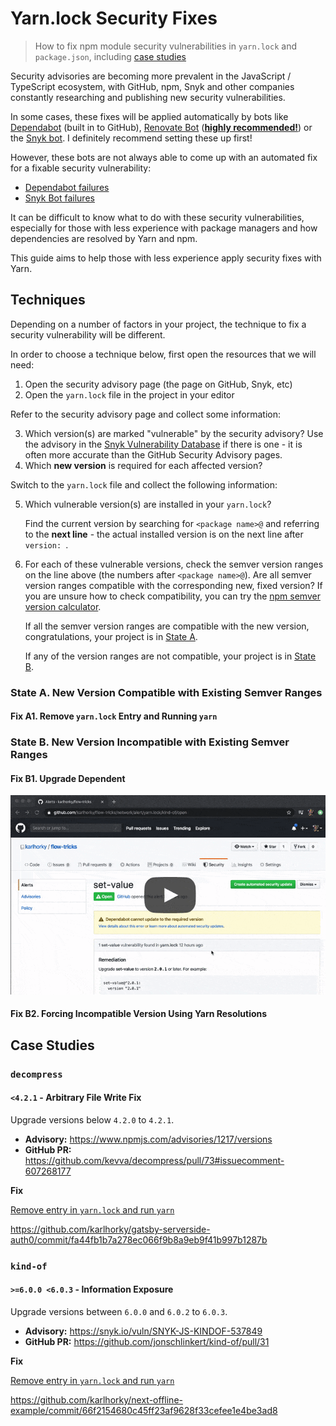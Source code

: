 # Yarn.lock Security Fixes

> How to fix npm module security vulnerabilities in `yarn.lock` and `package.json`, including [case studies](#case-studies)

Security advisories are becoming more prevalent in the JavaScript / TypeScript ecosystem, with GitHub, npm, Snyk and other companies constantly researching and publishing new security vulnerabilities.

In some cases, these fixes will be applied automatically by bots like [Dependabot](https://dependabot.com/) (built in to GitHub), [Renovate Bot](https://renovate.whitesourcesoftware.com/) ([**highly recommended!**](https://twitter.com/karlhorky/status/1245009)) or the [Snyk bot](https://support.snyk.io/hc/en-us/articles/360004032117-GitHub-scan-monitor-and-remediate). I definitely recommend setting these up first!

However, these bots are not always able to come up with an automated fix for a fixable security vulnerability:

- [Dependabot failures](https://twitter.com/karlhorky/status/1239183744625446919)
- [Snyk Bot failures](https://twitter.com/karlhorky/status/1244712138511351809)

It can be difficult to know what to do with these security vulnerabilities, especially for those with less experience with package managers and how dependencies are resolved by Yarn and npm.

This guide aims to help those with less experience apply security fixes with Yarn.

## Techniques

Depending on a number of factors in your project, the technique to fix a security vulnerability will be different.

In order to choose a technique below, first open the resources that we will need:

1. Open the security advisory page (the page on GitHub, Snyk, etc)
2. Open the `yarn.lock` file in the project in your editor

Refer to the security advisory page and collect some information:

3. Which version(s) are marked "vulnerable" by the security advisory? Use the advisory in the [Snyk Vulnerability Database](https://snyk.io/vuln/) if there is one - it is often more accurate than the GitHub Security Advisory pages.
4. Which **new version** is required for each affected version?

Switch to the `yarn.lock` file and collect the following information:

5. Which vulnerable version(s) are installed in your `yarn.lock`?
   
   Find the current version by searching for `<package name>@` and referring to the **next line** - the actual installed version is on the next line after `version: `.
6. For each of these vulnerable versions, check the semver version ranges on the line above (the numbers after `<package name>@`). Are all semver version ranges compatible with the corresponding new, fixed version? If you are unsure how to check compatibility, you can try the [npm semver version calculator](https://semver.npmjs.com/).
   
   If all the semver version ranges are compatible with the new version, congratulations, your project is in [State A](#state-a-new-version-compatible-with-existing-semver-ranges).
   
   If any of the version ranges are not compatible, your project is in [State B](#state-b-new-version-incompatible-with-existing-semver-ranges).

### State A. New Version Compatible with Existing Semver Ranges

#### Fix A1. Remove `yarn.lock` Entry and Running `yarn`

### State B. New Version Incompatible with Existing Semver Ranges

#### Fix B1. Upgrade Dependent

<a href="https://www.youtube.com/watch?v=tIofvKtMT3U">
  <img src="upgrade-dependent.gif" alt="Screen capture illustrating steps of upgrading ancestor dependency" />
</a>

#### Fix B2. Forcing Incompatible Version Using Yarn Resolutions

## Case Studies

### `decompress`

#### `<4.2.1` - Arbitrary File Write Fix

Upgrade versions below `4.2.0` to `4.2.1`.

- **Advisory:** https://www.npmjs.com/advisories/1217/versions
- **GitHub PR:** https://github.com/kevva/decompress/pull/73#issuecomment-607268177

**Fix**

[Remove entry in `yarn.lock` and run `yarn`](https://github.com/karlhorky/yarn-lock-security-fixes/blob/master/README.md#1a-removing-yarnlock-entry-and-running-yarn)

https://github.com/karlhorky/gatsby-serverside-auth0/commit/fa44fb1b7a278ec066f9b8a9eb9f41b997b1287b

### `kind-of`

#### `>=6.0.0 <6.0.3` - Information Exposure

Upgrade versions between `6.0.0` and `6.0.2` to `6.0.3`.

- **Advisory:** https://snyk.io/vuln/SNYK-JS-KINDOF-537849
- **GitHub PR:** https://github.com/jonschlinkert/kind-of/pull/31

**Fix**

[Remove entry in `yarn.lock` and run `yarn`](https://github.com/karlhorky/yarn-lock-security-fixes/blob/master/README.md#1a-removing-yarnlock-entry-and-running-yarn)

https://github.com/karlhorky/next-offline-example/commit/66f2154680c45ff23af9628f33cefee1e4be3ad8
